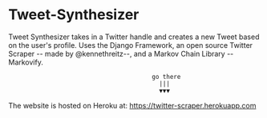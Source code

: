 # Tweet-Synthesizer

Tweet Synthesizer takes in a Twitter handle and creates a new Tweet based on the user's profile. 
Uses the Django Framework, an open source Twitter Scraper -- made by @kennethreitz--, and a Markov Chain Library -- Markovify. 

                                            go there
                                              |||
                                              ▼▼▼
The website is hosted on Heroku at: https://twitter-scraper.herokuapp.com

